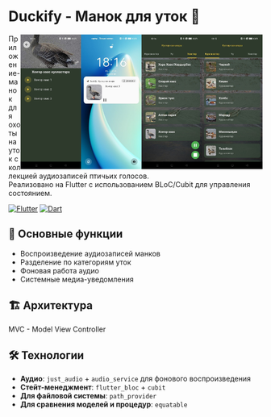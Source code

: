 # Duckify - Манок для уток 🦆

<img src="screenshots/screen_1.jpg" width="120" align="right">
<img src="screenshots/screen_2.jpg" width="120" align="right">
<img src="screenshots/screen_3.jpg" width="120" align="right">
<img src="screenshots/screen_4.jpg" width="120" align="right">



Приложение-манок для охоты на уток с коллекцией аудиозаписей птичьих голосов.  
Реализовано на Flutter с использованием BLoC/Cubit для управления состоянием.

[![Flutter](https://img.shields.io/badge/Flutter-3.13+-blue.svg)](https://flutter.dev)
[![Dart](https://img.shields.io/badge/Dart-3.1+-blue.svg)](https://dart.dev)

## 📱 Основные функции

- Воспроизведение аудиозаписей манков
- Разделение по категориям уток
- Фоновая работа аудио
- Системные медиа-уведомления

## 🏗️ Архитектура
MVC - Model View Controller

## 🛠️ Технологии

- **Аудио**: `just_audio` + `audio_service` для фонового воспроизведения
- **Стейт-менеджмент**: `flutter_bloc` + `cubit`
- **Для файловой системы**: `path_provider`
- **Для сравнения моделей и процедур**: `equatable`
